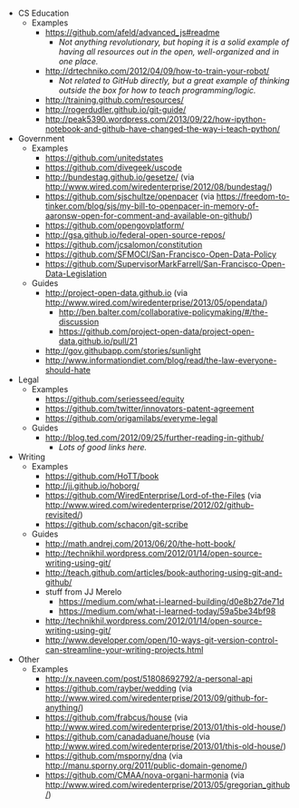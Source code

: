 * CS Education
  * Examples
    * https://github.com/afeld/advanced_js#readme
      * *Not anything revolutionary, but hoping it is a solid example of having all resources out in the open, well-organized and in one place.*
    * http://drtechniko.com/2012/04/09/how-to-train-your-robot/
      * *Not related to GitHub directly, but a great example of thinking outside the box for how to teach programming/logic.*
    * http://training.github.com/resources/
    * http://rogerdudler.github.io/git-guide/
    * http://peak5390.wordpress.com/2013/09/22/how-ipython-notebook-and-github-have-changed-the-way-i-teach-python/
* Government
  * Examples
    * https://github.com/unitedstates
    * https://github.com/divegeek/uscode
    * http://bundestag.github.io/gesetze/ (via http://www.wired.com/wiredenterprise/2012/08/bundestag/)
    * https://github.com/sjschultze/openpacer (via https://freedom-to-tinker.com/blog/sjs/my-bill-to-openpacer-in-memory-of-aaronsw-open-for-comment-and-available-on-github/)
    * https://github.com/opengovplatform/
    * http://gsa.github.io/federal-open-source-repos/
    * https://github.com/jcsalomon/constitution
    * https://github.com/SFMOCI/San-Francisco-Open-Data-Policy
    * https://github.com/SupervisorMarkFarrell/San-Francisco-Open-Data-Legislation
  * Guides
    * http://project-open-data.github.io (via http://www.wired.com/wiredenterprise/2013/05/opendata/)
      * http://ben.balter.com/collaborative-policymaking/#/the-discussion
      * https://github.com/project-open-data/project-open-data.github.io/pull/21
    * http://gov.githubapp.com/stories/sunlight
    * http://www.informationdiet.com/blog/read/the-law-everyone-should-hate
* Legal
  * Examples
    * https://github.com/seriesseed/equity
    * https://github.com/twitter/innovators-patent-agreement
    * https://github.com/origamilabs/everyme-legal
  * Guides
    * http://blog.ted.com/2012/09/25/further-reading-in-github/
      * *Lots of good links here.*
* Writing
  * Examples
    * https://github.com/HoTT/book
    * http://jj.github.io/hoborg/
    * https://github.com/WiredEnterprise/Lord-of-the-Files (via http://www.wired.com/wiredenterprise/2012/02/github-revisited/)
    * https://github.com/schacon/git-scribe
  * Guides
    * http://math.andrej.com/2013/06/20/the-hott-book/
    * http://technikhil.wordpress.com/2012/01/14/open-source-writing-using-git/
    * http://teach.github.com/articles/book-authoring-using-git-and-github/
    * stuff from JJ Merelo
      * https://medium.com/what-i-learned-building/d0e8b27de71d
      * https://medium.com/what-i-learned-today/59a5be34bf98
    * http://technikhil.wordpress.com/2012/01/14/open-source-writing-using-git/
    * http://www.developer.com/open/10-ways-git-version-control-can-streamline-your-writing-projects.html
* Other
  * Examples
    * http://x.naveen.com/post/51808692792/a-personal-api
    * https://github.com/rayber/wedding (via http://www.wired.com/wiredenterprise/2013/09/github-for-anything/)
    * https://github.com/frabcus/house (via http://www.wired.com/wiredenterprise/2013/01/this-old-house/)
    * https://github.com/canadaduane/house (via http://www.wired.com/wiredenterprise/2013/01/this-old-house/)
    * https://github.com/msporny/dna (via http://manu.sporny.org/2011/public-domain-genome/)
    * https://github.com/CMAA/nova-organi-harmonia (via http://www.wired.com/wiredenterprise/2013/05/gregorian_github/)
